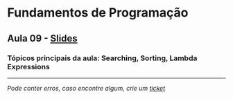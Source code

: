 # Fundamentos de Programação

## Aula 09 - [Slides](https://github.com/TiagoRG/uaveiro-leci/blob/master/1ano/1semestre/fp/slides/tp09-searching+sorting.pdf)

### Tópicos principais da aula: Searching, Sorting, Lambda Expressions

---
*Pode conter erros, caso encontre algum, crie um* [*ticket*](https://github.com/TiagoRG/uaveiro-leci/issues/new)
